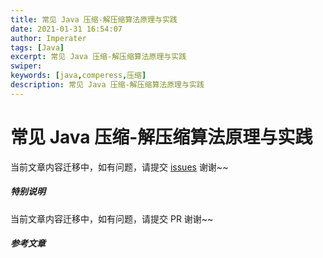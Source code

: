 ```yaml
---
title: 常见 Java 压缩-解压缩算法原理与实践
date: 2021-01-31 16:54:07
author: Imperater
tags: [Java]
excerpt: 常见 Java 压缩-解压缩算法原理与实践
swiper: 
keywords: [java,comperess,压缩]
description: 常见 Java 压缩-解压缩算法原理与实践
---
```


# 常见 Java 压缩-解压缩算法原理与实践

当前文章内容迁移中，如有问题，请提交 [issues](https://github.com/Starrier/starrier.github.io/issues) 谢谢~~


##### **特别说明**

当前文章内容迁移中，如有问题，请提交 PR 谢谢~~

##### 参考文章
